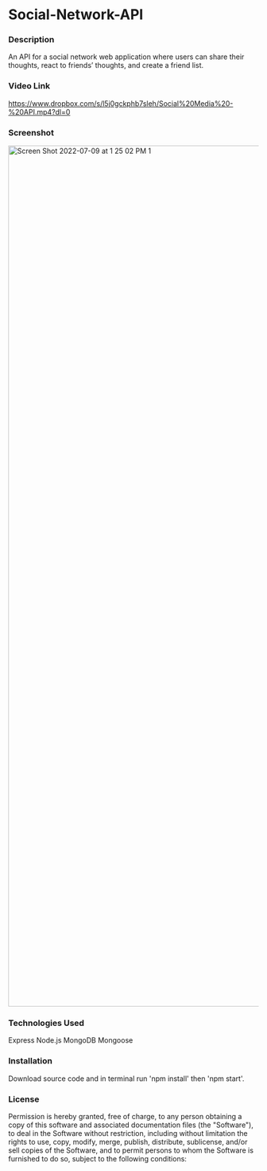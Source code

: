 # Social-Network-API


### Description
An API for a social network web application where users can share their thoughts, react to friends’ thoughts, and create a friend list.

### Video Link
https://www.dropbox.com/s/l5j0gckphb7sleh/Social%20Media%20-%20API.mp4?dl=0

### Screenshot
<img width="1728" alt="Screen Shot 2022-07-09 at 1 25 02 PM 1" src="https://user-images.githubusercontent.com/98864491/178116436-86299fb1-d649-442f-a173-2d271ab6c3de.png">


### Technologies Used
Express
Node.js
MongoDB
Mongoose

### Installation
Download source code and in terminal run 'npm install' then 'npm start'.

### License
Permission is hereby granted, free of charge, to any person obtaining a copy of this software and associated documentation files (the "Software"), to deal in the Software without restriction, including without limitation the rights to use, copy, modify, merge, publish, distribute, sublicense, and/or sell copies of the Software, and to permit persons to whom the Software is furnished to do so, subject to the following conditions:
